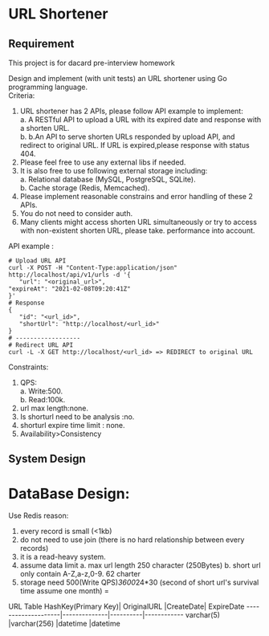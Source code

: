 # URL Shortener
## Requirement
This project is for dacard pre-interview homework 
  
Design and implement (with unit tests) an URL shortener using Go programming language.  
Criteria:  
 1. URL shortener has 2 APIs, please follow API example to implement:  
   a. A RESTful API to upload a URL with its expired date and response with a shorten URL.  
   b. b.An API to serve shorten URLs responded by upload API, and redirect to original URL. If URL is expired,please response with status 404.
 1. Please feel free to use any external libs if needed.  
 1. It is also free to use following external storage including:  
   a. Relational database (MySQL, PostgreSQL, SQLite).  
   b. Cache storage (Redis, Memcached). 
 1. Please implement reasonable constrains and error handling of these 2 APIs.
 1. You do not need to consider auth.
 1. Many clients might access shorten URL simultaneously or try to access with non-existent shorten URL, please take. 
performance into account.  

API example :
```
# Upload URL API
curl -X POST -H "Content-Type:application/json" http://localhost/api/v1/urls -d '{
   "url": "<original_url>",
"expireAt": "2021-02-08T09:20:41Z"
}'
# Response
{
   "id": "<url_id>",
   "shortUrl": "http://localhost/<url_id>"
}
# ------------------
# Redirect URL API
curl -L -X GET http://localhost/<url_id> => REDIRECT to original URL
```
Constraints:  
1. QPS:  
  a. Write:500.  
  b. Read:100k. 
1. url max length:none. 
1. Is shorturl need to be analysis :no.
1. shorturl expire time limit : none.  
1. Availability>Consistency


## System Design
# DataBase Design:  
 Use Redis 
 reason:  
 1. every record is small (<1kb)
 1. do not need to use join (there is no hard relationship between every records)
 1. it is a read-heavy system. 
 1. assume data limit
    a. max url length 250 character (250Bytes) 
    b. short url only contain A-Z,a-z,0-9. 62 charter
 1. storage need 500(Write QPS)*3600*24*30 (second of short url's survival time assume one month) =

 URL Table
 HashKey(Primary Key)|	OriginalURL	|CreateDate|	ExpireDate
 --------------------|--------------|----------|------------
 varchar(5)          |varchar(256)  |datetime  |datetime
 
 

